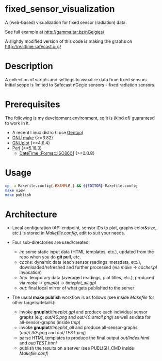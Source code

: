 fixed_sensor_visualization
==========================

A (web-based) visualization for fixed sensor (radiation) data.

See full example at http://gamma.tar.bz/nGeigies/

A slightly modified version of this code is making the graphs on http://realtime.safecast.org/

# Description

A collection of scripts and settings to visualize data from fixed sensors. Initial scope is limited to Safecast nGegie sensors - fixed radiation sensors.

# Prerequisites

The following is my development environment, so it is (kind of) guaranteed to work in it.
* A recent Linux distro (I use [Gentoo](http://gentoo.org/))
* [GNU make](https://www.gnu.org/software/make/) {>=3.82}
* [GNUplot](http://gnuplot.info/) {>=4.6.4}
* [Perl](http://perl.org/) {>=5.16.3}
	* [DateTime::Format::ISO8601](http://search.cpan.org/~jhoblitt/DateTime-Format-ISO8601-0.08/) {>=0.0.8}

# Usage
```bash
cp -a Makefile.config{.EXAMPLE,} && ${EDITOR} Makefile.config
make view
make publish
```

# Architecture

* Local configuration (API endpoint, sensor IDs to plot, graphs color&size, etc.) is stored in *Makefile.config*, edit to suit your needs.

* Four sub-directories are used/created:
  * *in*: some static input data (HTML templates, etc.), updated from the repo when you do **git pull**, etc.
  * *cache*: dynamic data (each sensor readings, metadata, etc.), downloaded/refreshed and further processed (via *make* -> *cacher.pl* invocation)
  * *tmp*: temporary data (averaged readings, plot titles, etc.), produced via  *make* -> *gnuplot* -> *timeplot_all.gpl*
  * *out*: final local mirror of what gets published to the server

* The usual **make publish** workflow is as follows (see inside *Makefile* for other targets/details):
  * invoke **gnuplot**/*timeplot.gpl* and produce each individual sensor graphs (e.g. *out/40.png* and *out/40_small.png*) as well as data for all-sensor-graphs (inside *tmp*)
  * invoke **gnuplot**/*timeplot_all* and produce all-sensor-graphs (*out/LIVE.png* and *out/TEST.png*)
  * parse HTML templates to produce the final output *out/index.html* and *out/TEST.html*
  * publish the results on a server (see PUBLISH_CMD inside *Makefile.conf*)
